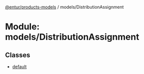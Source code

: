 [@entur/products-models](../README.md) / models/DistributionAssignment

# Module: models/DistributionAssignment

## Classes

- [default](../classes/models_DistributionAssignment.default.md)
